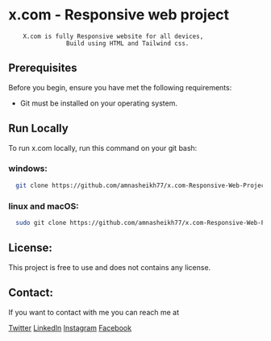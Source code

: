 #             x.com - Responsive web project

        X.com is fully Responsive website for all devices,
                    Build using HTML and Tailwind css.

## Prerequisites

Before you begin, ensure you have met the following requirements:

- Git must be installed on your operating system.



## Run Locally

To run x.com locally, run this command on your git bash:

### windows:
```bash
  git clone https://github.com/amnasheikh77/x.com-Responsive-Web-Project.git
```

### linux and macOS:
```bash
  sudo git clone https://github.com/amnasheikh77/x.com-Responsive-Web-Project.git
```

## License:

This project is free to use and does not contains any license.

## Contact:
If you want to contact with me you can reach me at

[Twitter](https://x.com/aamnasheikh77) 
[LinkedIn](https://www.linkedin.com/in/aamna-azam-14551a2b9/) 
[Instagram](https://www.instagram.com/aamna_azam_official/)
[Facebook](https://www.facebook.com/profile.php?id=100074744018458)
